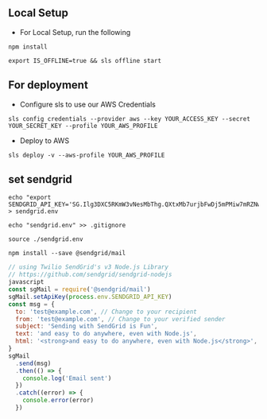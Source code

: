 ## Local Setup

- For Local Setup, run the following

```
npm install
```

```
export IS_OFFLINE=true && sls offline start
```

## For deployment

- Configure sls to use our AWS Credentials

```
sls config credentials --provider aws --key YOUR_ACCESS_KEY --secret YOUR_SECRET_KEY --profile YOUR_AWS_PROFILE
```

- Deploy to AWS

```
sls deploy -v --aws-profile YOUR_AWS_PROFILE
```

## set sendgrid
```
echo "export SENDGRID_API_KEY='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'" > sendgrid.env
```
```
echo "sendgrid.env" >> .gitignore
```
```
source ./sendgrid.env
```
```
npm install --save @sendgrid/mail
```
```js
// using Twilio SendGrid's v3 Node.js Library
// https://github.com/sendgrid/sendgrid-nodejs
javascript
const sgMail = require('@sendgrid/mail')
sgMail.setApiKey(process.env.SENDGRID_API_KEY)
const msg = {
  to: 'test@example.com', // Change to your recipient
  from: 'test@example.com', // Change to your verified sender
  subject: 'Sending with SendGrid is Fun',
  text: 'and easy to do anywhere, even with Node.js',
  html: '<strong>and easy to do anywhere, even with Node.js</strong>',
}
sgMail
  .send(msg)
  .then(() => {
    console.log('Email sent')
  })
  .catch((error) => {
    console.error(error)
  })
```